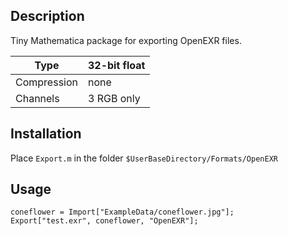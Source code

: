 ## Description

Tiny Mathematica package for exporting OpenEXR files.

| Type        | 32-bit float |
|-------------|--------------|
| Compression | none         |
| Channels    | 3 RGB only   |

## Installation

Place `Export.m` in the folder `$UserBaseDirectory/Formats/OpenEXR`

## Usage
```
coneflower = Import["ExampleData/coneflower.jpg"];
Export["test.exr", coneflower, "OpenEXR"];
```
